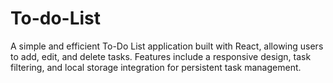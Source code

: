 # To-do-List
A simple and efficient To-Do List application built with React, allowing users to add, edit, and delete tasks. Features include a responsive design, task filtering, and local storage integration for persistent task management.
